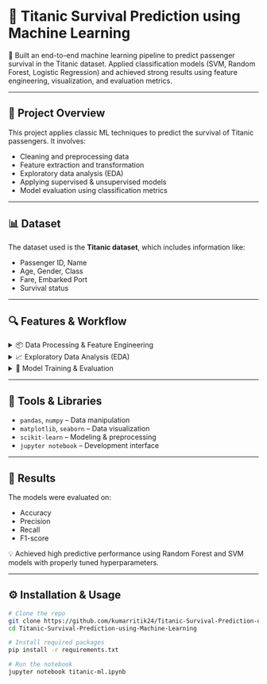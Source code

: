 # 🚢 Titanic Survival Prediction using Machine Learning

🎯 Built an end-to-end machine learning pipeline to predict passenger survival in the Titanic dataset. Applied classification models (SVM, Random Forest, Logistic Regression) and achieved strong results using feature engineering, visualization, and evaluation metrics.

---

## 📁 Project Overview

This project applies classic ML techniques to predict the survival of Titanic passengers. It involves:

- Cleaning and preprocessing data
- Feature extraction and transformation
- Exploratory data analysis (EDA)
- Applying supervised & unsupervised models
- Model evaluation using classification metrics

---

## 📊 Dataset

The dataset used is the **Titanic dataset**, which includes information like:
- Passenger ID, Name
- Age, Gender, Class
- Fare, Embarked Port
- Survival status

---

## 🔍 Features & Workflow

<details>
  <summary>📦 Data Processing & Feature Engineering</summary>

- Handled missing values and outliers
- Extracted features like `Title`, `FamilySize`, `IsAlone`
- One-hot encoded categorical variables
- Correlation heatmap + feature importance

</details>

<details>
  <summary>📈 Exploratory Data Analysis (EDA)</summary>

- Distribution plots for Age, Fare, Class
- Survival rate by Gender, Class, Embarked
- Cross-tab visualizations
</details>

<details>
  <summary>🤖 Model Training & Evaluation</summary>

- **Supervised Models**:
  - Logistic Regression
  - Random Forest Classifier
  - SVM
  - K-Nearest Neighbors (KNN)
  - Naive Bayes
- **Unsupervised Models**:
  - K-Means Clustering
  - DBSCAN Clustering
- **Model Metrics**:
  - Accuracy, F1-score, Recall
  - Confusion Matrix
  - ROC-AUC Score

</details>

---

## 🧰 Tools & Libraries

- `pandas`, `numpy` – Data manipulation
- `matplotlib`, `seaborn` – Data visualization
- `scikit-learn` – Modeling & preprocessing
- `jupyter notebook` – Development interface

---

## 🧪 Results

The models were evaluated on:
- Accuracy
- Precision
- Recall
- F1-score

💡 Achieved high predictive performance using Random Forest and SVM models with properly tuned hyperparameters.

---

## ⚙️ Installation & Usage

```bash
# Clone the repo
git clone https://github.com/kumarritik24/Titanic-Survival-Prediction-using-Machine-Learning.git
cd Titanic-Survival-Prediction-using-Machine-Learning

# Install required packages
pip install -r requirements.txt

# Run the notebook
jupyter notebook titanic-ml.ipynb
